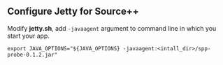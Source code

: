 
## Configure Jetty for Source++

Modify **jetty.sh**, add `-javaagent` argument to command line in which you start your app.

```
export JAVA_OPTIONS="${JAVA_OPTIONS} -javaagent:<intall_dir>/spp-probe-0.1.2.jar"
```
